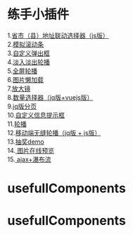 练手小插件
====
1.<a href="https://lvpangpang.github.io/components/address/demo1.html">省市（县）地址联动选择器（js版）</a><br/>
2.<a href="https://lvpangpang.github.io/components/custom-bar/demo.html">模拟滚动条</a><br/>
3.<a href="https://lvpangpang.github.io/components/custom-pop/demo.html">自定义弹出框</a><br/>
4.<a href="https://lvpangpang.github.io/components/fade-carousel/demo.html">淡入淡出轮播</a><br/>
5.<a href="https://lvpangpang.github.io/components/fullPage/demo.html">全屏轮播</a><br/>
6.<a href="https://lvpangpang.github.io/components/img-lazy/demo.html">图片懒加载</a><br/>
7.<a href="https://lvpangpang.github.io/components/magnifier/demo.html">放大镜</a><br/>
8.<a href="https://lvpangpang.github.io/components/num-control/vue-num.html">数量选择器（jq版+vuejs版）</a><br/>
9.<a href="https://lvpangpang.github.io/components/page/demo.html">jq版分页</a><br/>
10.<a href="https://lvpangpang.github.io/components/prompt-text/demo.html">自定义信息提示框</a><br/>
11.<a href="https://lvpangpang.github.io/components/seamless-carousel/demo.html">轮播</a><br/>
12.<a href="https://lvpangpang.github.io/components/sp/main1.html">移动端无缝轮播（jq版 + js版）</a><br/>
13.<a href="https://lvpangpang.github.io/components/turntable/demo.html">抽奖demo</a><br/>
14.<a href="https://lvpangpang.github.io/components/upload-pictures/demo.html"> 图片在线预览</a><br/>
15.<a href="https://lvpangpang.github.io/components/water-fall/demo.html"> ajax+瀑布流</a><br/>




# usefullComponents
# usefullComponents
